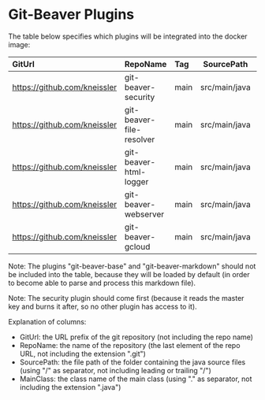 
# Git-Beaver Plugins #

The table below specifies which plugins will be integrated into the docker image:

| GitUrl                       | RepoName                 | Tag  | SourcePath    | MainClass                           |
|:-----------------------------|:-------------------------|:-----|---------------|:------------------------------------|
| https://github.com/kneissler | git-beaver-security      | main | src/main/java | org.jkube.gitbeaver.SecurityPlugin  |
| https://github.com/kneissler | git-beaver-file-resolver | main | src/main/java | org.jkube.gitbeaver.ResolverPlugin  |
| https://github.com/kneissler | git-beaver-html-logger   | main | src/main/java | org.jkube.gitbeaver.HtmlLogPlugin   |
| https://github.com/kneissler | git-beaver-webserver     | main | src/main/java | org.jkube.gitbeaver.WebserverPlugin |
| https://github.com/kneissler | git-beaver-gcloud        | main | src/main/java | org.jkube.gitbeaver.GcloudPlugin    |

Note: The plugins "git-beaver-base" and "git-beaver-markdown" should not be included into the table,
because they will be loaded by default (in order to become able to parse and process this markdown file).

Note: The security plugin should come first (because it reads the master key and burns it after, so no other plugin 
has access to it).

Explanation of columns:

* GitUrl: the URL prefix of the git repository (not including the repo name)
* RepoName: the name of the repository (the last element of the repo URL, not including the extension ".git")
* SourcePath: the file path of the folder containing the java source files (using "/" as separator, not including leading or trailing "/")
* MainClass: the class name of the main class (using "." as separator, not including the extension ".java")



